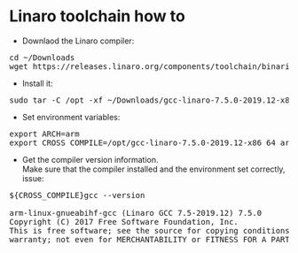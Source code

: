 # Linaro toolchain how to

* Downlaod the Linaro compiler:
<pre>
cd ~/Downloads
wget https://releases.linaro.org/components/toolchain/binaries/latest-7/arm-linux-gnueabihf/gcc-linaro-7.5.0-2019.12-x86_64_arm-linux-gnueabihf.tar.xz
</pre>

* Install it:
<pre>
sudo tar -C /opt -xf ~/Downloads/gcc-linaro-7.5.0-2019.12-x86_64_arm-linux-gnueabihf.tar.xz
</pre>

* Set environment variables:
<pre>
export ARCH=arm
export CROSS_COMPILE=/opt/gcc-linaro-7.5.0-2019.12-x86_64_arm-linux-gnueabihf/bin/arm-linux-gnueabihf-
</pre>

* Get the compiler version information.<br>Make sure that the compiler installed and the environment set correctly, issue:
<pre>
${CROSS_COMPILE}gcc --version

arm-linux-gnueabihf-gcc (Linaro GCC 7.5-2019.12) 7.5.0
Copyright (C) 2017 Free Software Foundation, Inc.
This is free software; see the source for copying conditions.  There is NO
warranty; not even for MERCHANTABILITY or FITNESS FOR A PARTICULAR PURPOSE.
</pre>
